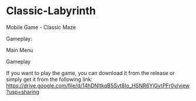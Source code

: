 # Classic-Labyrinth
 Mobile Game - Classic Maze

Gameplay:


Main Menu

Gameplay

If you want to play the game, you can download it from the release or simply get it from the following link:
https://drive.google.com/file/d/14hDNltkqB5Svt8Io_HSNR6YjGvtPFr0v/view?usp=sharing
